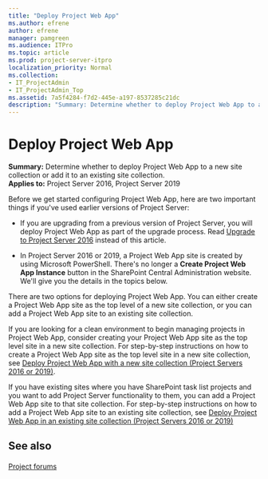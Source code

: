 ```yaml
---
title: "Deploy Project Web App"
ms.author: efrene
author: efrene
manager: pamgreen
ms.audience: ITPro
ms.topic: article
ms.prod: project-server-itpro
localization_priority: Normal
ms.collection:
- IT_ProjectAdmin
- IT_ProjectAdmin_Top
ms.assetid: 7a5f4284-f7d2-445e-a197-8537285c21dc
description: "Summary: Determine whether to deploy Project Web App to a new site collection or add it to an existing site collection."
---
```


# Deploy Project Web App
 
 **Summary:** Determine whether to deploy Project Web App to a new site collection or add it to an existing site collection.<br/>
**Applies to:** Project Server 2016, Project Server 2019
  
Before we get started configuring Project Web App, here are two important things if you've used earlier versions of Project Server:
  
- If you are upgrading from a previous version of Project Server, you will deploy Project Web App as part of the upgrade process. Read [Upgrade to Project Server 2016](upgrade-to-project-server-2016.md) instead of this article.
    
- In Project Server 2016 or 2019, a Project Web App site is created by using Microsoft PowerShell. There's no longer a **Create Project Web App Instance** button in the SharePoint Central Administration website. We'll give you the details in the topics below.
    
There are two options for deploying Project Web App. You can either create a Project Web App site as the top level of a new site collection, or you can add a Project Web App site to an existing site collection.
  
If you are looking for a clean environment to begin managing projects in Project Web App, consider creating your Project Web App site as the top level site in a new site collection. For step-by-step instructions on how to create a Project Web App site as the top level site in a new site collection, see [Deploy Project Web App with a new site collection (Project Servers 2016 or 2019)](deploy-project-web-app-with-a-new-site-collection-project-server-2016.md).
  
If you have existing sites where you have SharePoint task list projects and you want to add Project Server functionality to them, you can add a Project Web App site to that site collection. For step-by-step instructions on how to add a Project Web App site to an existing site collection, see [Deploy Project Web App in an existing site collection (Project Servers 2016 or 2019)](deploy-project-web-app-in-an-existing-site-collection-project-server-2016.md)
  
## See also

#### 

[Project forums](https://social.technet.microsoft.com/Forums/en-US/category/project)

